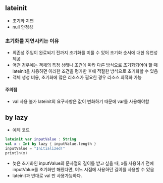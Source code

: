 ## lateinit

- 초기화 지연
- null 안정성

### 초기화를 지연시키는 이유
- 의존성 주입이 완료되기 전까지 초기화를 미룰 수 있어 초기화 순서에 대한 유연성 제공
- 어떤 경우에는 객체의 특정 상태나 조건에 따라 다른 방식으로 초기화되어야 할 때 lateinit을 사용하면 이러한 조건을 평가한 후에 적절한 방식으로 초기화할 수 있음
- 객체 생성 비용, 초기화에 많은 리소스가 필요한 경우 리소스 최적화 가능 

#### 주의점
- val 사용 불가 lateinit의 요구사항은 값이 변화하기 때문에 var를 사용해야함


## by lazy
- 예제 코드 
```kotlin
lateinit var inputValue : String
val x : Int by lazy { inputValue.length }
inputValue = "Initialized!"
println(x)
```
- 늦은 초기화인 inputValue의 문자열의 길이를 받고 싶을 때, x를 사용하기 전에 inputValue를 초기화만 해줬다면, 어느 시점에 사용하던 길이를 사용할 수 있음
- lateinit과 반대로 val 만 사용가능하다. 
